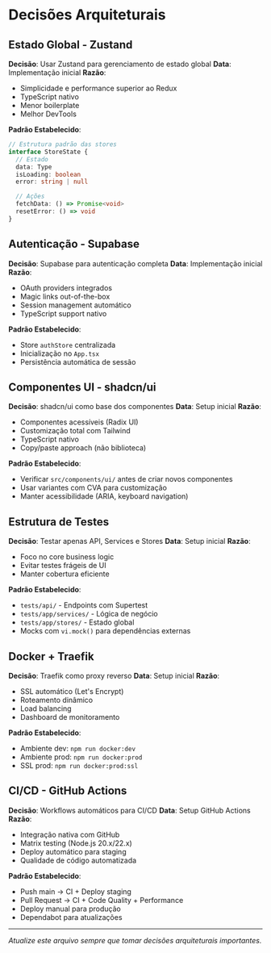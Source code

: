 # Decisões Arquiteturais

## Estado Global - Zustand

**Decisão**: Usar Zustand para gerenciamento de estado global
**Data**: Implementação inicial
**Razão**:

- Simplicidade e performance superior ao Redux
- TypeScript nativo
- Menor boilerplate
- Melhor DevTools

**Padrão Estabelecido**:

```typescript
// Estrutura padrão das stores
interface StoreState {
  // Estado
  data: Type
  isLoading: boolean
  error: string | null

  // Ações
  fetchData: () => Promise<void>
  resetError: () => void
}
```

## Autenticação - Supabase

**Decisão**: Supabase para autenticação completa
**Data**: Implementação inicial
**Razão**:

- OAuth providers integrados
- Magic links out-of-the-box
- Session management automático
- TypeScript support nativo

**Padrão Estabelecido**:

- Store `authStore` centralizada
- Inicialização no `App.tsx`
- Persistência automática de sessão

## Componentes UI - shadcn/ui

**Decisão**: shadcn/ui como base dos componentes
**Data**: Setup inicial
**Razão**:

- Componentes acessíveis (Radix UI)
- Customização total com Tailwind
- TypeScript nativo
- Copy/paste approach (não biblioteca)

**Padrão Estabelecido**:

- Verificar `src/components/ui/` antes de criar novos componentes
- Usar variantes com CVA para customização
- Manter acessibilidade (ARIA, keyboard navigation)

## Estrutura de Testes

**Decisão**: Testar apenas API, Services e Stores
**Data**: Setup inicial
**Razão**:

- Foco no core business logic
- Evitar testes frágeis de UI
- Manter cobertura eficiente

**Padrão Estabelecido**:

- `tests/api/` - Endpoints com Supertest
- `tests/app/services/` - Lógica de negócio
- `tests/app/stores/` - Estado global
- Mocks com `vi.mock()` para dependências externas

## Docker + Traefik

**Decisão**: Traefik como proxy reverso
**Data**: Setup inicial
**Razão**:

- SSL automático (Let's Encrypt)
- Roteamento dinâmico
- Load balancing
- Dashboard de monitoramento

**Padrão Estabelecido**:

- Ambiente dev: `npm run docker:dev`
- Ambiente prod: `npm run docker:prod`
- SSL prod: `npm run docker:prod:ssl`

## CI/CD - GitHub Actions

**Decisão**: Workflows automáticos para CI/CD
**Data**: Setup GitHub Actions
**Razão**:

- Integração nativa com GitHub
- Matrix testing (Node.js 20.x/22.x)
- Deploy automático para staging
- Qualidade de código automatizada

**Padrão Estabelecido**:

- Push main → CI + Deploy staging
- Pull Request → CI + Code Quality + Performance
- Deploy manual para produção
- Dependabot para atualizações

---

_Atualize este arquivo sempre que tomar decisões arquiteturais importantes._
